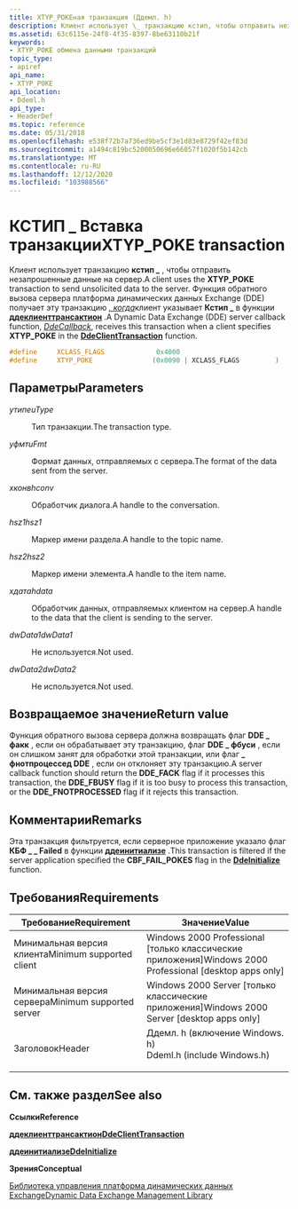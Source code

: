 ```yaml
---
title: XTYP_POKEная транзакция (Ддемл. h)
description: Клиент использует \_ транзакцию кстип, чтобы отправить незапрошенные данные на сервер. Функция обратного вызова сервера платформа динамических данных Exchange (DDE) получает эту транзакцию, когда клиент указывает КСТИП \_ в функции ддеклиенттрансактион.
ms.assetid: 63c6115e-24f8-4f35-8397-8be63110b21f
keywords:
- XTYP_POKE обмена данными транзакций
topic_type:
- apiref
api_name:
- XTYP_POKE
api_location:
- Ddeml.h
api_type:
- HeaderDef
ms.topic: reference
ms.date: 05/31/2018
ms.openlocfilehash: e538f72b7a736ed9be5cf3e1d83e8729f42ef83d
ms.sourcegitcommit: a1494c819bc5200050696e66057f1020f5b142cb
ms.translationtype: MT
ms.contentlocale: ru-RU
ms.lasthandoff: 12/12/2020
ms.locfileid: "103988566"
---
```

# <a name="xtyp_poke-transaction"></a><span data-ttu-id="50d4c-105">КСТИП \_ Вставка транзакции</span><span class="sxs-lookup"><span data-stu-id="50d4c-105">XTYP\_POKE transaction</span></span>

<span data-ttu-id="50d4c-106">Клиент использует транзакцию **кстип \_** , чтобы отправить незапрошенные данные на сервер.</span><span class="sxs-lookup"><span data-stu-id="50d4c-106">A client uses the **XTYP\_POKE** transaction to send unsolicited data to the server.</span></span> <span data-ttu-id="50d4c-107">Функция обратного вызова сервера платформа динамических данных Exchange (DDE) получает эту транзакцию [*, когда*](/windows/win32/api/ddeml/nc-ddeml-pfncallback)клиент указывает **Кстип \_** в функции [**ддеклиенттрансактион**](/windows/desktop/api/Ddeml/nf-ddeml-ddeclienttransaction) .</span><span class="sxs-lookup"><span data-stu-id="50d4c-107">A Dynamic Data Exchange (DDE) server callback function, [*DdeCallback*](/windows/win32/api/ddeml/nc-ddeml-pfncallback), receives this transaction when a client specifies **XTYP\_POKE** in the [**DdeClientTransaction**](/windows/desktop/api/Ddeml/nf-ddeml-ddeclienttransaction) function.</span></span>


```C++
#define     XCLASS_FLAGS             0x4000
#define     XTYP_POKE               (0x0090 | XCLASS_FLAGS         )
```



## <a name="parameters"></a><span data-ttu-id="50d4c-108">Параметры</span><span class="sxs-lookup"><span data-stu-id="50d4c-108">Parameters</span></span>

<dl> <dt>

<span data-ttu-id="50d4c-109">*утипе*</span><span class="sxs-lookup"><span data-stu-id="50d4c-109">*uType*</span></span> 
</dt> <dd>

<span data-ttu-id="50d4c-110">Тип транзакции.</span><span class="sxs-lookup"><span data-stu-id="50d4c-110">The transaction type.</span></span>

</dd> <dt>

<span data-ttu-id="50d4c-111">*уфмт*</span><span class="sxs-lookup"><span data-stu-id="50d4c-111">*uFmt*</span></span> 
</dt> <dd>

<span data-ttu-id="50d4c-112">Формат данных, отправляемых с сервера.</span><span class="sxs-lookup"><span data-stu-id="50d4c-112">The format of the data sent from the server.</span></span>

</dd> <dt>

<span data-ttu-id="50d4c-113">*хконв*</span><span class="sxs-lookup"><span data-stu-id="50d4c-113">*hconv*</span></span> 
</dt> <dd>

<span data-ttu-id="50d4c-114">Обработчик диалога.</span><span class="sxs-lookup"><span data-stu-id="50d4c-114">A handle to the conversation.</span></span>

</dd> <dt>

<span data-ttu-id="50d4c-115">*hsz1*</span><span class="sxs-lookup"><span data-stu-id="50d4c-115">*hsz1*</span></span> 
</dt> <dd>

<span data-ttu-id="50d4c-116">Маркер имени раздела.</span><span class="sxs-lookup"><span data-stu-id="50d4c-116">A handle to the topic name.</span></span>

</dd> <dt>

<span data-ttu-id="50d4c-117">*hsz2*</span><span class="sxs-lookup"><span data-stu-id="50d4c-117">*hsz2*</span></span> 
</dt> <dd>

<span data-ttu-id="50d4c-118">Маркер имени элемента.</span><span class="sxs-lookup"><span data-stu-id="50d4c-118">A handle to the item name.</span></span>

</dd> <dt>

<span data-ttu-id="50d4c-119">*хдата*</span><span class="sxs-lookup"><span data-stu-id="50d4c-119">*hdata*</span></span> 
</dt> <dd>

<span data-ttu-id="50d4c-120">Обработчик данных, отправляемых клиентом на сервер.</span><span class="sxs-lookup"><span data-stu-id="50d4c-120">A handle to the data that the client is sending to the server.</span></span>

</dd> <dt>

<span data-ttu-id="50d4c-121">*dwData1*</span><span class="sxs-lookup"><span data-stu-id="50d4c-121">*dwData1*</span></span> 
</dt> <dd>

<span data-ttu-id="50d4c-122">Не используется.</span><span class="sxs-lookup"><span data-stu-id="50d4c-122">Not used.</span></span>

</dd> <dt>

<span data-ttu-id="50d4c-123">*dwData2*</span><span class="sxs-lookup"><span data-stu-id="50d4c-123">*dwData2*</span></span> 
</dt> <dd>

<span data-ttu-id="50d4c-124">Не используется.</span><span class="sxs-lookup"><span data-stu-id="50d4c-124">Not used.</span></span>

</dd> </dl>

## <a name="return-value"></a><span data-ttu-id="50d4c-125">Возвращаемое значение</span><span class="sxs-lookup"><span data-stu-id="50d4c-125">Return value</span></span>

<span data-ttu-id="50d4c-126">Функция обратного вызова сервера должна возвращать флаг **DDE \_ факк** , если он обрабатывает эту транзакцию, флаг **DDE \_ фбуси** , если он слишком занят для обработки этой транзакции, или флаг **\_ фнотпроцессед DDE** , если он отклоняет эту транзакцию.</span><span class="sxs-lookup"><span data-stu-id="50d4c-126">A server callback function should return the **DDE\_FACK** flag if it processes this transaction, the **DDE\_FBUSY** flag if it is too busy to process this transaction, or the **DDE\_FNOTPROCESSED** flag if it rejects this transaction.</span></span>

## <a name="remarks"></a><span data-ttu-id="50d4c-127">Комментарии</span><span class="sxs-lookup"><span data-stu-id="50d4c-127">Remarks</span></span>

<span data-ttu-id="50d4c-128">Эта транзакция фильтруется, если серверное приложение указало флаг **КБФ \_ \_ Failed** в функции [**ддеинитиализе**](/windows/desktop/api/Ddeml/nf-ddeml-ddeinitializea) .</span><span class="sxs-lookup"><span data-stu-id="50d4c-128">This transaction is filtered if the server application specified the **CBF\_FAIL\_POKES** flag in the [**DdeInitialize**](/windows/desktop/api/Ddeml/nf-ddeml-ddeinitializea) function.</span></span>

## <a name="requirements"></a><span data-ttu-id="50d4c-129">Требования</span><span class="sxs-lookup"><span data-stu-id="50d4c-129">Requirements</span></span>



| <span data-ttu-id="50d4c-130">Требование</span><span class="sxs-lookup"><span data-stu-id="50d4c-130">Requirement</span></span> | <span data-ttu-id="50d4c-131">Значение</span><span class="sxs-lookup"><span data-stu-id="50d4c-131">Value</span></span> |
|-------------------------------------|--------------------------------------------------------------------------------------------------------|
| <span data-ttu-id="50d4c-132">Минимальная версия клиента</span><span class="sxs-lookup"><span data-stu-id="50d4c-132">Minimum supported client</span></span><br/> | <span data-ttu-id="50d4c-133">Windows 2000 Professional \[только классические приложения\]</span><span class="sxs-lookup"><span data-stu-id="50d4c-133">Windows 2000 Professional \[desktop apps only\]</span></span><br/>                                             |
| <span data-ttu-id="50d4c-134">Минимальная версия сервера</span><span class="sxs-lookup"><span data-stu-id="50d4c-134">Minimum supported server</span></span><br/> | <span data-ttu-id="50d4c-135">Windows 2000 Server \[только классические приложения\]</span><span class="sxs-lookup"><span data-stu-id="50d4c-135">Windows 2000 Server \[desktop apps only\]</span></span><br/>                                                   |
| <span data-ttu-id="50d4c-136">Заголовок</span><span class="sxs-lookup"><span data-stu-id="50d4c-136">Header</span></span><br/>                   | <dl> <span data-ttu-id="50d4c-137"><dt>Ддемл. h (включение Windows. h)</dt></span><span class="sxs-lookup"><span data-stu-id="50d4c-137"><dt>Ddeml.h (include Windows.h)</dt></span></span> </dl> |



## <a name="see-also"></a><span data-ttu-id="50d4c-138">См. также раздел</span><span class="sxs-lookup"><span data-stu-id="50d4c-138">See also</span></span>

<dl> <dt>

<span data-ttu-id="50d4c-139">**Ссылки**</span><span class="sxs-lookup"><span data-stu-id="50d4c-139">**Reference**</span></span>
</dt> <dt>

[<span data-ttu-id="50d4c-140">**ддеклиенттрансактион**</span><span class="sxs-lookup"><span data-stu-id="50d4c-140">**DdeClientTransaction**</span></span>](/windows/desktop/api/Ddeml/nf-ddeml-ddeclienttransaction)
</dt> <dt>

[<span data-ttu-id="50d4c-141">**ддеинитиализе**</span><span class="sxs-lookup"><span data-stu-id="50d4c-141">**DdeInitialize**</span></span>](/windows/desktop/api/Ddeml/nf-ddeml-ddeinitializea)
</dt> <dt>

<span data-ttu-id="50d4c-142">**Зрения**</span><span class="sxs-lookup"><span data-stu-id="50d4c-142">**Conceptual**</span></span>
</dt> <dt>

[<span data-ttu-id="50d4c-143">Библиотека управления платформа динамических данных Exchange</span><span class="sxs-lookup"><span data-stu-id="50d4c-143">Dynamic Data Exchange Management Library</span></span>](dynamic-data-exchange-management-library.md)
</dt> </dl>

 

